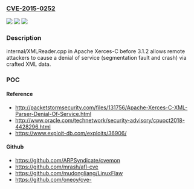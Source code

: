 ### [CVE-2015-0252](https://cve.mitre.org/cgi-bin/cvename.cgi?name=CVE-2015-0252)
![](https://img.shields.io/static/v1?label=Product&message=n%2Fa&color=blue)
![](https://img.shields.io/static/v1?label=Version&message=n%2Fa&color=blue)
![](https://img.shields.io/static/v1?label=Vulnerability&message=n%2Fa&color=brighgreen)

### Description

internal/XMLReader.cpp in Apache Xerces-C before 3.1.2 allows remote attackers to cause a denial of service (segmentation fault and crash) via crafted XML data.

### POC

#### Reference
- http://packetstormsecurity.com/files/131756/Apache-Xerces-C-XML-Parser-Denial-Of-Service.html
- http://www.oracle.com/technetwork/security-advisory/cpuoct2018-4428296.html
- https://www.exploit-db.com/exploits/36906/

#### Github
- https://github.com/ARPSyndicate/cvemon
- https://github.com/mrash/afl-cve
- https://github.com/mudongliang/LinuxFlaw
- https://github.com/oneoy/cve-

